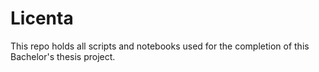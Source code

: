 # Licenta

This repo holds all scripts and notebooks used for the completion of this Bachelor's thesis project.
